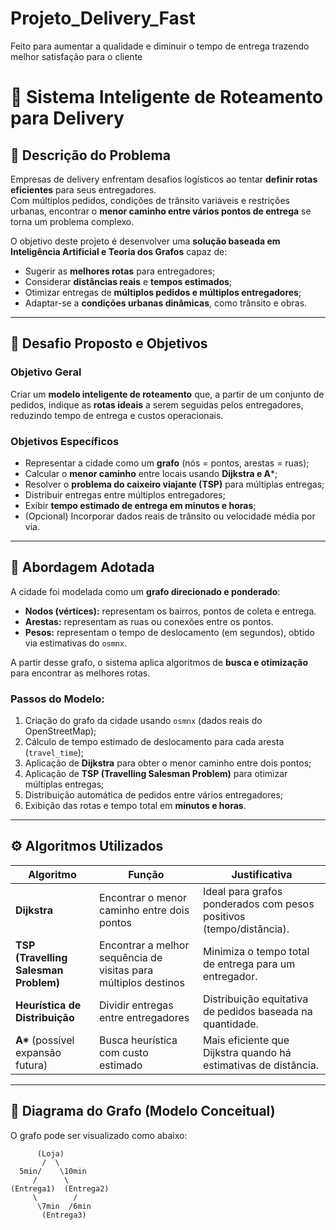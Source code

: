 # Projeto_Delivery_Fast
Feito para aumentar a qualidade e diminuir o tempo de entrega trazendo melhor satisfação para o cliente 
# 🚚 Sistema Inteligente de Roteamento para Delivery

## 📖 Descrição do Problema

Empresas de delivery enfrentam desafios logísticos ao tentar **definir rotas eficientes** para seus entregadores.  
Com múltiplos pedidos, condições de trânsito variáveis e restrições urbanas, encontrar o **menor caminho entre vários pontos de entrega** se torna um problema complexo.

O objetivo deste projeto é desenvolver uma **solução baseada em Inteligência Artificial e Teoria dos Grafos** capaz de:
- Sugerir as **melhores rotas** para entregadores;
- Considerar **distâncias reais** e **tempos estimados**;
- Otimizar entregas de **múltiplos pedidos e múltiplos entregadores**;
- Adaptar-se a **condições urbanas dinâmicas**, como trânsito e obras.

---

## 🎯 Desafio Proposto e Objetivos

### Objetivo Geral
Criar um **modelo inteligente de roteamento** que, a partir de um conjunto de pedidos, indique as **rotas ideais** a serem seguidas pelos entregadores, reduzindo tempo de entrega e custos operacionais.

### Objetivos Específicos
- Representar a cidade como um **grafo** (nós = pontos, arestas = ruas);
- Calcular o **menor caminho** entre locais usando **Dijkstra e A***;
- Resolver o **problema do caixeiro viajante (TSP)** para múltiplas entregas;
- Distribuir entregas entre múltiplos entregadores;
- Exibir **tempo estimado de entrega em minutos e horas**;
- (Opcional) Incorporar dados reais de trânsito ou velocidade média por via.

---

## 🧠 Abordagem Adotada

A cidade foi modelada como um **grafo direcionado e ponderado**:

- **Nodos (vértices):** representam os bairros, pontos de coleta e entrega.  
- **Arestas:** representam as ruas ou conexões entre os pontos.  
- **Pesos:** representam o tempo de deslocamento (em segundos), obtido via estimativas do `osmnx`.

A partir desse grafo, o sistema aplica algoritmos de **busca e otimização** para encontrar as melhores rotas.

### Passos do Modelo:
1. Criação do grafo da cidade usando `osmnx` (dados reais do OpenStreetMap);
2. Cálculo de tempo estimado de deslocamento para cada aresta (`travel_time`);
3. Aplicação de **Dijkstra** para obter o menor caminho entre dois pontos;
4. Aplicação de **TSP (Travelling Salesman Problem)** para otimizar múltiplas entregas;
5. Distribuição automática de pedidos entre vários entregadores;
6. Exibição das rotas e tempo total em **minutos e horas**.

---

## ⚙️ Algoritmos Utilizados

| Algoritmo | Função | Justificativa |
|------------|--------|----------------|
| **Dijkstra** | Encontrar o menor caminho entre dois pontos | Ideal para grafos ponderados com pesos positivos (tempo/distância). |
| **TSP (Travelling Salesman Problem)** | Encontrar a melhor sequência de visitas para múltiplos destinos | Minimiza o tempo total de entrega para um entregador. |
| **Heurística de Distribuição** | Dividir entregas entre entregadores | Distribuição equitativa de pedidos baseada na quantidade. |
| **A\*** (possível expansão futura) | Busca heurística com custo estimado | Mais eficiente que Dijkstra quando há estimativas de distância. |

---

## 🧩 Diagrama do Grafo (Modelo Conceitual)

O grafo pode ser visualizado como abaixo:

```text
      (Loja)
       /  \
  5min/    \10min
     /      \
(Entrega1)  (Entrega2)
     \        /
      \7min  /6min
       (Entrega3)
